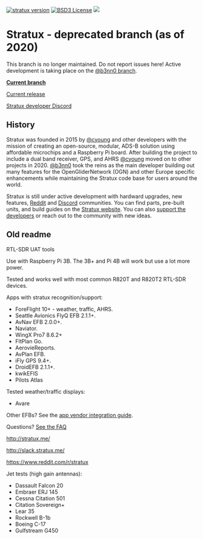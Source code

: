 [![stratux version](https://img.shields.io/github/tag/cyoung/stratux.svg?style=flat&label=stratux)](https://github.com/b3nn0/stratux/releases)
[![BSD3 License](http://img.shields.io/badge/license-BSD3-brightgreen.svg)](https://tldrlegal.com/license/bsd-3-clause-license-%28revised%29)
[![](https://dcbadge.limes.pink/api/server/https://discord.gg/D9NQ6xe4nF)](https://discord.gg/D9NQ6xe4nF)

# Stratux - deprecated branch (as of 2020)
This branch is no longer maintained. Do not report issues here! Active development is taking place on the [@b3nn0 branch](https://github.com/b3nn0/stratux).

**[Current branch](https://github.com/b3nn0/stratux)**

[Current release](https://github.com/b3nn0/stratux/releases)

[Stratux developer Discord](https://discord.gg/D9NQ6xe4nF)

## History
Stratux was founded in 2015 by [@cyoung](https://github.com/cyoung) and other developers with the mission of creating an open-source, modular, ADS-B solution using affordable microchips and a Raspberry Pi board. After building the project to include a dual band receiver, GPS, and AHRS [@cyoung](https://github.com/cyoung) moved on to other projects in 2020. [@b3nn0](https://github.com/b3nn0) took the reins as the main developer building out many features for the OpenGliderNetwork (OGN) and other Europe specific enhancements while maintaining the Stratux code base for users around the world.

Stratux is still under active development with hardward upgrades, new features, [Reddit](https://www.reddit.com/r/stratux) and [Discord](https://discord.gg/D9NQ6xe4nF) communities. You can find parts, pre-built units, and build guides on the [Stratux website](http://stratux.me). You can also [support the developers](https://www.paypal.com/paypalme/stratuxeu) or reach out to the community with new ideas.

## Old readme

RTL-SDR UAT tools

Use with Raspberry Pi 3B. The 3B+ and Pi 4B will work but use a lot more power.

Tested and works well with most common R820T and R820T2 RTL-SDR devices.

Apps with stratux recognition/support:
* ForeFlight 10+ - weather, traffic, AHRS.
* Seattle Avionics FlyQ EFB 2.1.1+.
* AvNav EFB 2.0.0+.
* Naviator.
* WingX Pro7 8.6.2+
* FltPlan Go.
* AerovieReports.
* AvPlan EFB.
* iFly GPS 9.4+.
* DroidEFB 2.1.1+.
* kwikEFIS
* Pilots Atlas

Tested weather/traffic displays:
* Avare

Other EFBs? See the [app vendor integration guide](https://github.com/cyoung/stratux/blob/master/notes/app-vendor-integration.md).

Questions?  [See the FAQ](https://github.com/cyoung/stratux/wiki/FAQ)

http://stratux.me/

http://slack.stratux.me/

https://www.reddit.com/r/stratux

Jet tests (high gain antennas):

* Dassault Falcon 20
* Embraer ERJ 145
* Cessna Citation 501
* Citation Sovereign+
* Lear 35
* Rockwell B-1b
* Boeing C-17
* Gulfstream G450

